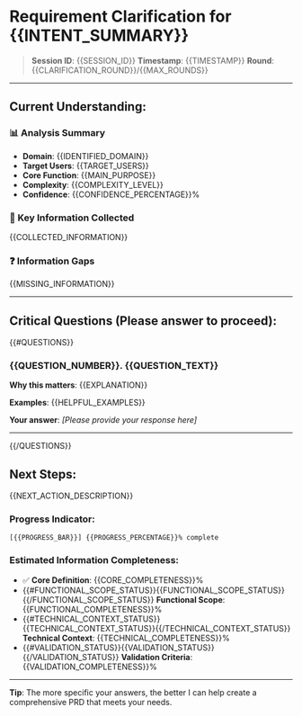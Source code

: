 # Requirement Clarification for {{INTENT_SUMMARY}}

> **Session ID**: {{SESSION_ID}}
> **Timestamp**: {{TIMESTAMP}}
> **Round**: {{CLARIFICATION_ROUND}}/{{MAX_ROUNDS}}

---

## Current Understanding:

### 📊 Analysis Summary
- **Domain**: {{IDENTIFIED_DOMAIN}}
- **Target Users**: {{TARGET_USERS}}
- **Core Function**: {{MAIN_PURPOSE}}
- **Complexity**: {{COMPLEXITY_LEVEL}}
- **Confidence**: {{CONFIDENCE_PERCENTAGE}}%

### 🎯 Key Information Collected
{{COLLECTED_INFORMATION}}

### ❓ Information Gaps
{{MISSING_INFORMATION}}

---

## Critical Questions (Please answer to proceed):

{{#QUESTIONS}}
### {{QUESTION_NUMBER}}. {{QUESTION_TEXT}}

**Why this matters**: {{EXPLANATION}}

**Examples**: {{HELPFUL_EXAMPLES}}

**Your answer**: _[Please provide your response here]_

---
{{/QUESTIONS}}

## Next Steps:

{{NEXT_ACTION_DESCRIPTION}}

### Progress Indicator:
```text
[{{PROGRESS_BAR}}] {{PROGRESS_PERCENTAGE}}% complete
```

### Estimated Information Completeness:
- ✅ **Core Definition**: {{CORE_COMPLETENESS}}%
- {{#FUNCTIONAL_SCOPE_STATUS}}{{FUNCTIONAL_SCOPE_STATUS}}{{/FUNCTIONAL_SCOPE_STATUS}} **Functional Scope**: {{FUNCTIONAL_COMPLETENESS}}%
- {{#TECHNICAL_CONTEXT_STATUS}}{{TECHNICAL_CONTEXT_STATUS}}{{/TECHNICAL_CONTEXT_STATUS}} **Technical Context**: {{TECHNICAL_COMPLETENESS}}%
- {{#VALIDATION_STATUS}}{{VALIDATION_STATUS}}{{/VALIDATION_STATUS}} **Validation Criteria**: {{VALIDATION_COMPLETENESS}}%

---

**Tip**: The more specific your answers, the better I can help create a comprehensive PRD that meets your needs.
